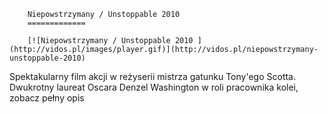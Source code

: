 
        Niepowstrzymany / Unstoppable 2010 
        =============
        
        [![Niepowstrzymany / Unstoppable 2010 ](http://vidos.pl/images/player.gif)](http://vidos.pl/niepowstrzymany-unstoppable-2010)
        
        
 Spektakularny film akcji w reżyserii mistrza gatunku Tony'ego Scotta. Dwukrotny laureat Oscara Denzel Washington w roli pracownika kolei, zobacz pełny opis
    